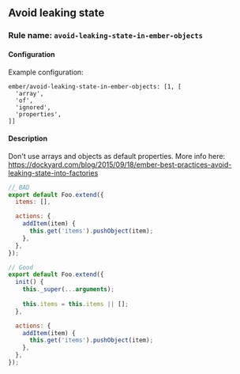 ## Avoid leaking state

### Rule name: `avoid-leaking-state-in-ember-objects`

#### Configuration

Example configuration:

```
ember/avoid-leaking-state-in-ember-objects: [1, [
  'array',
  'of',
  'ignored',
  'properties',
]]
```

#### Description

Don't use arrays and objects as default properties. More info here: https://dockyard.com/blog/2015/09/18/ember-best-practices-avoid-leaking-state-into-factories

```javascript
// BAD
export default Foo.extend({
  items: [],

  actions: {
    addItem(item) {
      this.get('items').pushObject(item);
    },
  },
});
```

```javascript
// Good
export default Foo.extend({
  init() {
    this._super(...arguments);
    
    this.items = this.items || [];
  },

  actions: {
    addItem(item) {
      this.get('items').pushObject(item);
    },
  },
});
```
